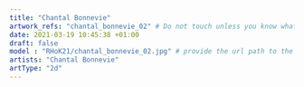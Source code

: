 ```yaml
---
title: "Chantal Bonnevie"
artwork_refs: "chantal_bonnevie_02" # Do not touch unless you know what you are doing
date: 2021-03-19 10:45:38 +01:00
draft: false
model : "RHoK21/chantal_bonnevie_02.jpg" # provide the url path to the model
artists: "Chantal Bonnevie"
artType: "2d"
---
```

